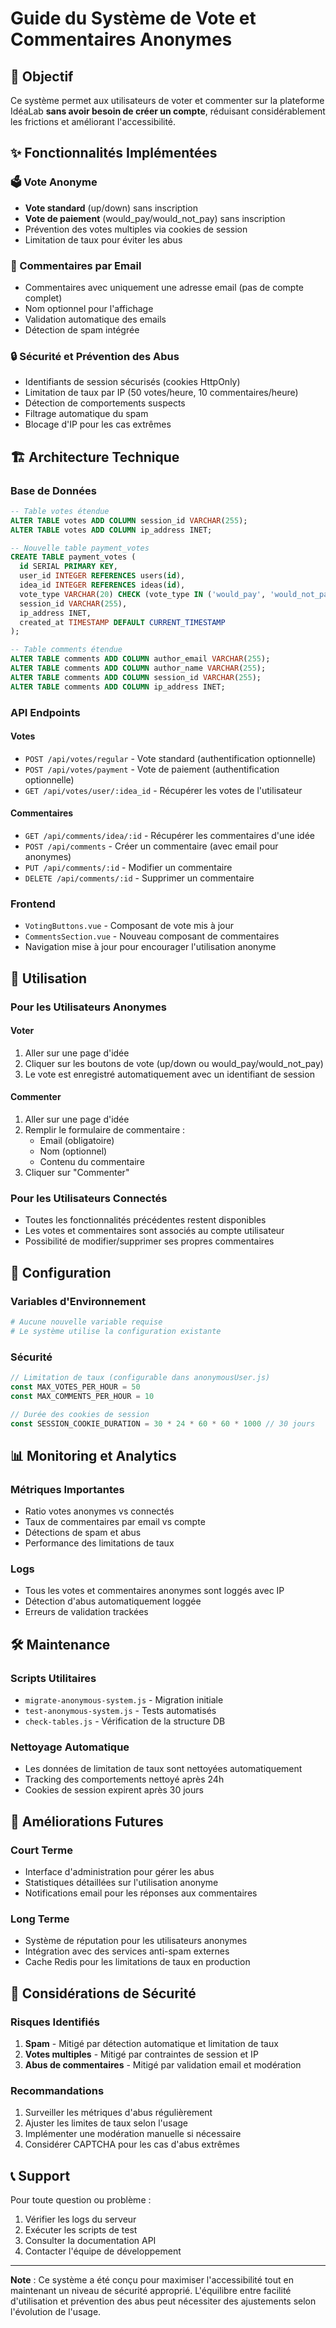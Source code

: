 # Guide du Système de Vote et Commentaires Anonymes

## 🎯 Objectif

Ce système permet aux utilisateurs de voter et commenter sur la plateforme IdéaLab **sans avoir besoin de créer un compte**, réduisant considérablement les frictions et améliorant l'accessibilité.

## ✨ Fonctionnalités Implémentées

### 🗳️ Vote Anonyme
- **Vote standard** (up/down) sans inscription
- **Vote de paiement** (would_pay/would_not_pay) sans inscription
- Prévention des votes multiples via cookies de session
- Limitation de taux pour éviter les abus

### 💬 Commentaires par Email
- Commentaires avec uniquement une adresse email (pas de compte complet)
- Nom optionnel pour l'affichage
- Validation automatique des emails
- Détection de spam intégrée

### 🔒 Sécurité et Prévention des Abus
- Identifiants de session sécurisés (cookies HttpOnly)
- Limitation de taux par IP (50 votes/heure, 10 commentaires/heure)
- Détection de comportements suspects
- Filtrage automatique du spam
- Blocage d'IP pour les cas extrêmes

## 🏗️ Architecture Technique

### Base de Données
```sql
-- Table votes étendue
ALTER TABLE votes ADD COLUMN session_id VARCHAR(255);
ALTER TABLE votes ADD COLUMN ip_address INET;

-- Nouvelle table payment_votes
CREATE TABLE payment_votes (
  id SERIAL PRIMARY KEY,
  user_id INTEGER REFERENCES users(id),
  idea_id INTEGER REFERENCES ideas(id),
  vote_type VARCHAR(20) CHECK (vote_type IN ('would_pay', 'would_not_pay')),
  session_id VARCHAR(255),
  ip_address INET,
  created_at TIMESTAMP DEFAULT CURRENT_TIMESTAMP
);

-- Table comments étendue
ALTER TABLE comments ADD COLUMN author_email VARCHAR(255);
ALTER TABLE comments ADD COLUMN author_name VARCHAR(255);
ALTER TABLE comments ADD COLUMN session_id VARCHAR(255);
ALTER TABLE comments ADD COLUMN ip_address INET;
```

### API Endpoints

#### Votes
- `POST /api/votes/regular` - Vote standard (authentification optionnelle)
- `POST /api/votes/payment` - Vote de paiement (authentification optionnelle)
- `GET /api/votes/user/:idea_id` - Récupérer les votes de l'utilisateur

#### Commentaires
- `GET /api/comments/idea/:id` - Récupérer les commentaires d'une idée
- `POST /api/comments` - Créer un commentaire (avec email pour anonymes)
- `PUT /api/comments/:id` - Modifier un commentaire
- `DELETE /api/comments/:id` - Supprimer un commentaire

### Frontend
- `VotingButtons.vue` - Composant de vote mis à jour
- `CommentsSection.vue` - Nouveau composant de commentaires
- Navigation mise à jour pour encourager l'utilisation anonyme

## 🚀 Utilisation

### Pour les Utilisateurs Anonymes

#### Voter
1. Aller sur une page d'idée
2. Cliquer sur les boutons de vote (up/down ou would_pay/would_not_pay)
3. Le vote est enregistré automatiquement avec un identifiant de session

#### Commenter
1. Aller sur une page d'idée
2. Remplir le formulaire de commentaire :
   - Email (obligatoire)
   - Nom (optionnel)
   - Contenu du commentaire
3. Cliquer sur "Commenter"

### Pour les Utilisateurs Connectés
- Toutes les fonctionnalités précédentes restent disponibles
- Les votes et commentaires sont associés au compte utilisateur
- Possibilité de modifier/supprimer ses propres commentaires

## 🔧 Configuration

### Variables d'Environnement
```bash
# Aucune nouvelle variable requise
# Le système utilise la configuration existante
```

### Sécurité
```javascript
// Limitation de taux (configurable dans anonymousUser.js)
const MAX_VOTES_PER_HOUR = 50
const MAX_COMMENTS_PER_HOUR = 10

// Durée des cookies de session
const SESSION_COOKIE_DURATION = 30 * 24 * 60 * 60 * 1000 // 30 jours
```

## 📊 Monitoring et Analytics

### Métriques Importantes
- Ratio votes anonymes vs connectés
- Taux de commentaires par email vs compte
- Détections de spam et abus
- Performance des limitations de taux

### Logs
- Tous les votes et commentaires anonymes sont loggés avec IP
- Détection d'abus automatiquement loggée
- Erreurs de validation trackées

## 🛠️ Maintenance

### Scripts Utilitaires
- `migrate-anonymous-system.js` - Migration initiale
- `test-anonymous-system.js` - Tests automatisés
- `check-tables.js` - Vérification de la structure DB

### Nettoyage Automatique
- Les données de limitation de taux sont nettoyées automatiquement
- Tracking des comportements nettoyé après 24h
- Cookies de session expirent après 30 jours

## 🔮 Améliorations Futures

### Court Terme
- Interface d'administration pour gérer les abus
- Statistiques détaillées sur l'utilisation anonyme
- Notifications email pour les réponses aux commentaires

### Long Terme
- Système de réputation pour les utilisateurs anonymes
- Intégration avec des services anti-spam externes
- Cache Redis pour les limitations de taux en production

## 🚨 Considérations de Sécurité

### Risques Identifiés
1. **Spam** - Mitigé par détection automatique et limitation de taux
2. **Votes multiples** - Mitigé par contraintes de session et IP
3. **Abus de commentaires** - Mitigé par validation email et modération

### Recommandations
1. Surveiller les métriques d'abus régulièrement
2. Ajuster les limites de taux selon l'usage
3. Implémenter une modération manuelle si nécessaire
4. Considérer CAPTCHA pour les cas d'abus extrêmes

## 📞 Support

Pour toute question ou problème :
1. Vérifier les logs du serveur
2. Exécuter les scripts de test
3. Consulter la documentation API
4. Contacter l'équipe de développement

---

**Note** : Ce système a été conçu pour maximiser l'accessibilité tout en maintenant un niveau de sécurité approprié. L'équilibre entre facilité d'utilisation et prévention des abus peut nécessiter des ajustements selon l'évolution de l'usage.
